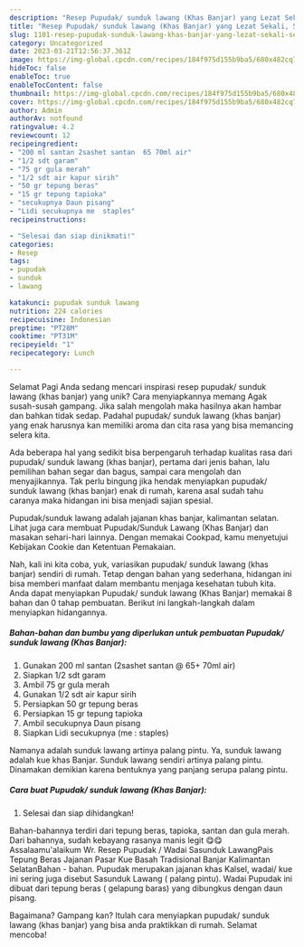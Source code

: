 ```yaml
---
description: "Resep Pupudak/ sunduk lawang (Khas Banjar) yang Lezat Sekali, Sempurna"
title: "Resep Pupudak/ sunduk lawang (Khas Banjar) yang Lezat Sekali, Sempurna"
slug: 1101-resep-pupudak-sunduk-lawang-khas-banjar-yang-lezat-sekali-sempurna
category: Uncategorized
date: 2023-03-21T12:56:37.361Z
image: https://img-global.cpcdn.com/recipes/184f975d155b9ba5/680x482cq70/pupudak-sunduk-lawang-khas-banjar-foto-resep-utama.jpg
hideToc: false
enableToc: true
enableTocContent: false
thumbnail: https://img-global.cpcdn.com/recipes/184f975d155b9ba5/680x482cq70/pupudak-sunduk-lawang-khas-banjar-foto-resep-utama.jpg
cover: https://img-global.cpcdn.com/recipes/184f975d155b9ba5/680x482cq70/pupudak-sunduk-lawang-khas-banjar-foto-resep-utama.jpg
author: Admin
authorAv: notfound
ratingvalue: 4.2
reviewcount: 12
recipeingredient:
- "200 ml santan 2sashet santan  65 70ml air"
- "1/2 sdt garam"
- "75 gr gula merah"
- "1/2 sdt air kapur sirih"
- "50 gr tepung beras"
- "15 gr tepung tapioka"
- "secukupnya Daun pisang"
- "Lidi secukupnya me  staples"
recipeinstructions:

- "Selesai dan siap dinikmati!"
categories:
- Resep
tags:
- pupudak
- sunduk
- lawang

katakunci: pupudak sunduk lawang 
nutrition: 224 calories
recipecuisine: Indonesian
preptime: "PT28M"
cooktime: "PT31M"
recipeyield: "1"
recipecategory: Lunch

---
```



Selamat Pagi Anda sedang mencari inspirasi resep pupudak/ sunduk lawang (khas banjar) yang unik? Cara menyiapkannya memang Agak susah-susah gampang. Jika salah mengolah maka hasilnya akan hambar dan bahkan tidak sedap. Padahal pupudak/ sunduk lawang (khas banjar) yang enak harusnya kan memiliki aroma dan cita rasa yang bisa memancing selera kita.


Ada beberapa hal yang sedikit bisa berpengaruh terhadap kualitas rasa dari pupudak/ sunduk lawang (khas banjar), pertama dari jenis bahan, lalu pemilihan bahan segar dan bagus, sampai cara mengolah dan menyajikannya. Tak perlu bingung jika hendak menyiapkan pupudak/ sunduk lawang (khas banjar) enak di rumah, karena asal sudah tahu caranya maka hidangan ini bisa menjadi sajian spesial.

Pupudak/sunduk lawang adalah jajanan khas banjar, kalimantan selatan. Lihat juga cara membuat Pupudak/Sunduk Lawang (Khas Banjar) dan masakan sehari-hari lainnya. Dengan memakai Cookpad, kamu menyetujui Kebijakan Cookie dan Ketentuan Pemakaian.


Nah, kali ini kita coba, yuk, variasikan pupudak/ sunduk lawang (khas banjar) sendiri di rumah. Tetap dengan bahan yang sederhana, hidangan ini bisa memberi manfaat dalam membantu menjaga kesehatan tubuh kita. Anda dapat menyiapkan Pupudak/ sunduk lawang (Khas Banjar) memakai 8 bahan dan 0 tahap pembuatan. Berikut ini langkah-langkah dalam menyiapkan hidangannya.

<!--inarticleads1-->

##### Bahan-bahan dan bumbu yang diperlukan untuk pembuatan Pupudak/ sunduk lawang (Khas Banjar):

1. Gunakan 200 ml santan (2sashet santan @ 65+ 70ml air)
1. Siapkan 1/2 sdt garam
1. Ambil 75 gr gula merah
1. Gunakan 1/2 sdt air kapur sirih
1. Persiapkan 50 gr tepung beras
1. Persiapkan 15 gr tepung tapioka
1. Ambil secukupnya Daun pisang
1. Siapkan Lidi secukupnya (me : staples)


Namanya adalah sunduk lawang artinya palang pintu. Ya, sunduk lawang adalah kue khas Banjar. Sunduk lawang sendiri artinya palang pintu. Dinamakan demikian karena bentuknya yang panjang serupa palang pintu. 

<!--inarticleads2-->

##### Cara buat Pupudak/ sunduk lawang (Khas Banjar):


1. Selesai dan siap dihidangkan!

Bahan-bahannya terdiri dari tepung beras, tapioka, santan dan gula merah. Dari bahannya, sudah kebayang rasanya manis legit 😋😋 Assalaamu&#39;alaikum Wr. Resep Pupudak / Wadai Sasunduk LawangPais Tepung Beras Jajanan Pasar Kue Basah Tradisional Banjar Kalimantan SelatanBahan - bahan. Pupudak merupakan jajanan khas Kalsel, wadai/ kue ini sering juga disebut Sasunduk Lawang ( palang pintu). Wadai Pupudak ini dibuat dari tepung beras ( gelapung baras) yang dibungkus dengan daun pisang. 

Bagaimana? Gampang kan? Itulah cara menyiapkan pupudak/ sunduk lawang (khas banjar) yang bisa anda praktikkan di rumah. Selamat mencoba!
